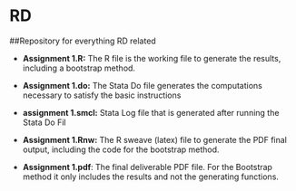 # RD
##Repository for everything RD related

* **Assignment 1.R:** The R file is the working file to generate the results, including a bootstrap method.

* **Assignment 1.do:** The Stata Do file generates the computations necessary to satisfy the basic instructions

* **assignment 1.smcl:** Stata Log file that is generated after running the Stata Do Fil

* **Assignment 1.Rnw:** The R sweave (latex) file to generate the PDF final output, including the code for the bootstrap method.

* **Assignment 1.pdf**: The final deliverable PDF file. For the Bootstrap method it only includes the results and not the generating functions.
